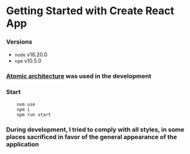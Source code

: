 # Getting Started with Create React App

### Versions
- `node` v18.20.0
- `npm` v10.5.0

### [Atomic architecture](https://atomicdesign.bradfrost.com/chapter-2/) was used in the development

### Start
```
    nvm use
    npm i
    npm run start
```

### During development, I tried to comply with all styles, in some places sacrificed in favor of the general appearance of the application
